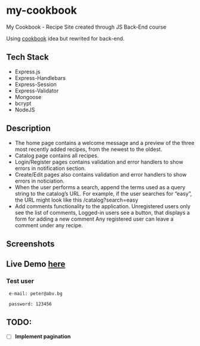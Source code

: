 # my-cookbook

My Cookbook - Recipe Site created through JS Back-End course

Using <a href="https://github.com/Wickedlolz/cookbook">cookbook</a> idea but rewrited for back-end.

## Tech Stack

-   Express.js
-   Express-Handlebars
-   Express-Session
-   Express-Validator
-   Mongoose
-   bcrypt
-   NodeJS

## Description

-   The home page contains a welcome message and a preview of the three most recently added recipes, from the newest to the oldest.
-   Catalog page contains all recipes.
-   Login/Register pages contains validation and error handlers to show errors in notification section.
-   Create/Edit pages also contains validation and error handlers to show errors in noticiation.
-   When the user performs a search, append the terms used as a query string to the catalog’s URL. For example, if the user searches for “easy”, the URL might look like this /catalog?search=easy
-   Add comments functionality to the application. Unregistered users only see the list of comments, Logged-in users see a button, that displays a form for adding a new comment Any registered user can leave a comment under any recipe.

## Screenshots

## Live Demo [here](https://my-cookbook-site.herokuapp.com/)

### Test user

```
 e-mail: peter@abv.bg

 password: 123456

```

## TODO:

-   [ ] **Implement pagination**
